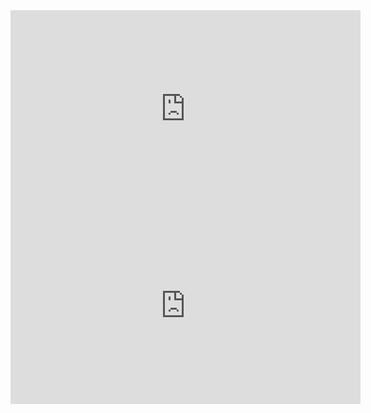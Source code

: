 <iframe width="560" height="315" src="https://www.youtube.com/embed/_DuUImYwRH0" title="YouTube video player" frameborder="0" allow="accelerometer; autoplay; clipboard-write; encrypted-media; gyroscope; picture-in-picture" allowfullscreen></iframe>

<iframe width="560" height="315" src="https://www.youtube.com/embed/_DuUImYwRH0" frameborder="0" allow="autoplay; encrypted-media" allowfullscreen></iframe>
